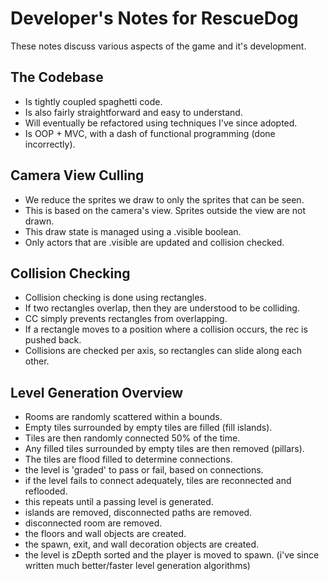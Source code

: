 # Developer's Notes for RescueDog
These notes discuss various aspects of the game and it's development.

## The Codebase
+ Is tightly coupled spaghetti code.
+ Is also fairly straightforward and easy to understand.
+ Will eventually be refactored using techniques I've since adopted.
+ Is OOP + MVC, with a dash of functional programming (done incorrectly).

## Camera View Culling
+ We reduce the sprites we draw to only the sprites that can be seen.
+ This is based on the camera's view. Sprites outside the view are not drawn.
+ This draw state is managed using a .visible boolean.
+ Only actors that are .visible are updated and collision checked.

## Collision Checking
+ Collision checking is done using rectangles.
+ If two rectangles overlap, then they are understood to be colliding.
+ CC simply prevents rectangles from overlapping.
+ If a rectangle moves to a position where a collision occurs, the rec is pushed back.
+ Collisions are checked per axis, so rectangles can slide along each other.

## Level Generation Overview
+ Rooms are randomly scattered within a bounds.
+ Empty tiles surrounded by empty tiles are filled (fill islands).
+ Tiles are then randomly connected 50% of the time.
+ Any filled tiles surrounded by empty tiles are then removed (pillars).
+ The tiles are flood filled to determine connections.
+ the level is 'graded' to pass or fail, based on connections.
+ if the level fails to connect adequately, tiles are reconnected and reflooded.
+ this repeats until a passing level is generated.
+ islands are removed, disconnected paths are removed.
+ disconnected room are removed.
+ the floors and wall objects are created.
+ the spawn, exit, and wall decoration objects are created.
+ the level is zDepth sorted and the player is moved to spawn.
(i've since written much better/faster level generation algorithms)
